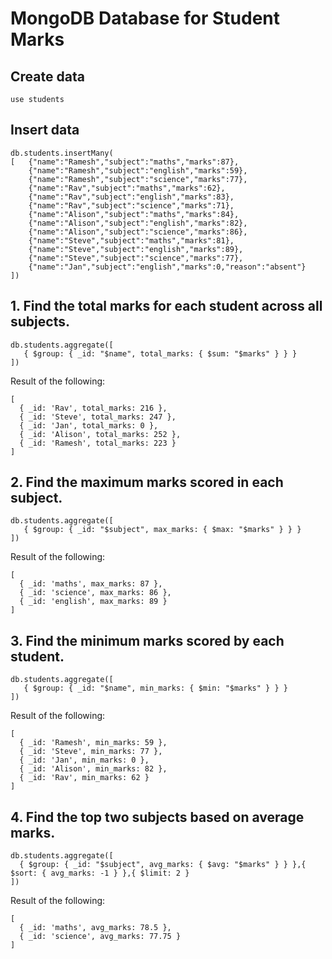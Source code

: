 # MongoDB Database for Student Marks


## Create data

``` 
use students 
```

## Insert data

```
db.students.insertMany(
[   {"name":"Ramesh","subject":"maths","marks":87},   
    {"name":"Ramesh","subject":"english","marks":59},   
    {"name":"Ramesh","subject":"science","marks":77},   
    {"name":"Rav","subject":"maths","marks":62},   
    {"name":"Rav","subject":"english","marks":83},   
    {"name":"Rav","subject":"science","marks":71},   
    {"name":"Alison","subject":"maths","marks":84},   
    {"name":"Alison","subject":"english","marks":82},  
    {"name":"Alison","subject":"science","marks":86},   
    {"name":"Steve","subject":"maths","marks":81},   
    {"name":"Steve","subject":"english","marks":89},   
    {"name":"Steve","subject":"science","marks":77},   
    {"name":"Jan","subject":"english","marks":0,"reason":"absent"}
])
```

## 1. Find the total marks for each student across all subjects.

```
db.students.aggregate([
   { $group: { _id: "$name", total_marks: { $sum: "$marks" } } }
])
```

Result of the following:
```
[
  { _id: 'Rav', total_marks: 216 },
  { _id: 'Steve', total_marks: 247 },
  { _id: 'Jan', total_marks: 0 },
  { _id: 'Alison', total_marks: 252 },
  { _id: 'Ramesh', total_marks: 223 }
]
```

## 2. Find the maximum marks scored in each subject.

```
db.students.aggregate([
   { $group: { _id: "$subject", max_marks: { $max: "$marks" } } }
])
```

Result of the following:
```
[
  { _id: 'maths', max_marks: 87 },
  { _id: 'science', max_marks: 86 },
  { _id: 'english', max_marks: 89 }
]
```

## 3. Find the minimum marks scored by each student.

```
db.students.aggregate([
   { $group: { _id: "$name", min_marks: { $min: "$marks" } } }
])
```

Result of the following:
```
[
  { _id: 'Ramesh', min_marks: 59 },
  { _id: 'Steve', min_marks: 77 },
  { _id: 'Jan', min_marks: 0 },
  { _id: 'Alison', min_marks: 82 },
  { _id: 'Rav', min_marks: 62 }
]
```

## 4. Find the top two subjects based on average marks.
```
db.students.aggregate([
  { $group: { _id: "$subject", avg_marks: { $avg: "$marks" } } },{ $sort: { avg_marks: -1 } },{ $limit: 2 }
])
```

Result of the following:
```
[
  { _id: 'maths', avg_marks: 78.5 },
  { _id: 'science', avg_marks: 77.75 }
]
```
